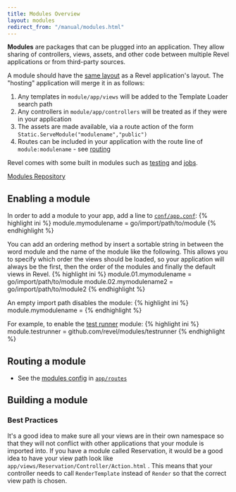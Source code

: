 ```yaml
---
title: Modules Overview
layout: modules
redirect_from: "/manual/modules.html"
---
```


**Modules** are packages that can be plugged into an application. They allow sharing of controllers, views, assets, and 
other code between multiple Revel applications or from third-party sources.

A module should have the [same layout](../manual/organization.html#DefaultLayout) as a Revel application's layout. The "hosting" application will merge it in as follows:

1. Any templates in `module/app/views` will be added to the Template Loader search path
2. Any controllers in `module/app/controllers` will be treated as if they were in your application
3. The assets are made available, via a route action of the form `Static.ServeModule("modulename","public")`
4. Routes can be included in your application with the route line of `module:modulename` - see [routing](routing.html#modules)

Revel comes with some built in modules such as [testing](testing.html) and [jobs](jobs.html).

<a class="btn btn-success btn-sm" href="https://github.com/revel/modules" role="button"><span class="glyphicon glyphicon-floppy-disk" aria-hidden="true"></span> Modules Repository</a>


## Enabling a module

In order to add a module to your app, add a line to [`conf/app.conf`](appconf.html#modules):
{% highlight ini %}
module.mymodulename = go/import/path/to/module
{% endhighlight %}

You can add an ordering method by insert a sortable string in between the
word module and the name of the module like the following. This allows you to specify 
which order the views should be loaded, so your application will always be the first,
then the order of the modules and finally the default views in Revel.
{% highlight ini %}
module.01.mymodulename = go/import/path/to/module
module.02.mymodulename2 = go/import/path/to/module2
{% endhighlight %}

An empty import path disables the module:
{% highlight ini %}
module.mymodulename =
{% endhighlight %}

For example, to enable the [test runner](testing.html) module:
{% highlight ini %}
module.testrunner = github.com/revel/modules/testrunner
{% endhighlight %}

## Routing a module
- See the [modules config](../manual/routing.html#modules) in [`app/routes`](../manual/routing.html)

## Building a module
### Best Practices
It's a good idea to make sure all your views are in their own namespace
so that they will not conflict with other applications that your module is
imported into. If you have a module called Reservation, it would be a good
idea to have your view path look like `app/views/Reservation/Controller/Action.html`
. This means that your controller needs to call `RenderTemplate` 
instead of `Render` so that the correct view path is chosen. 

